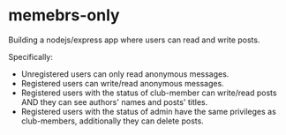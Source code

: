 # memebrs-only

Building a nodejs/express app where users can read and write posts.

Specifically: 
- Unregistered users can only read anonymous messages.
- Registered users can write/read anonymous messages.
- Registered users with the status of club-member can write/read posts AND they can see authors' names and posts' titles.
- Registered users with the status of admin have the same privileges as club-members, additionally they can delete posts.
